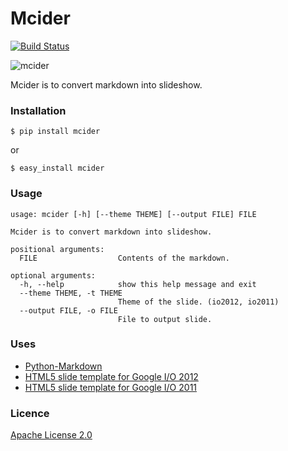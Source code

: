 Mcider
======

[![Build Status](https://secure.travis-ci.org/ogom/python-mcider.png?branch=master)](http://travis-ci.org/ogom/python-mcider)

![mcider](https://github.com/ogom/python-mcider/raw/master/mcider.png)

Mcider is to convert markdown into slideshow.


### Installation

    $ pip install mcider

or

    $ easy_install mcider


### Usage

    usage: mcider [-h] [--theme THEME] [--output FILE] FILE

    Mcider is to convert markdown into slideshow.

    positional arguments:
      FILE                  Contents of the markdown.

    optional arguments:
      -h, --help            show this help message and exit
      --theme THEME, -t THEME
                            Theme of the slide. (io2012, io2011)
      --output FILE, -o FILE
                            File to output slide.


### Uses
* [Python-Markdown](https://github.com/waylan/Python-Markdown)
* [HTML5 slide template for Google I/O 2012](http://code.google.com/p/io-2012-slides/)
* [HTML5 slide template for Google I/O 2011](http://code.google.com/p/html5slides/)


### Licence
[Apache License 2.0](http://www.apache.org/licenses/LICENSE-2.0)
